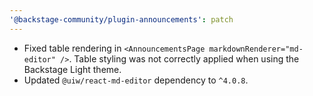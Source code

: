 ```yaml
---
'@backstage-community/plugin-announcements': patch
---
```


- Fixed table rendering in `<AnnouncementsPage markdownRenderer="md-editor" />`. Table styling was not correctly applied when using the Backstage Light theme.
- Updated `@uiw/react-md-editor` dependency to `^4.0.8`.
